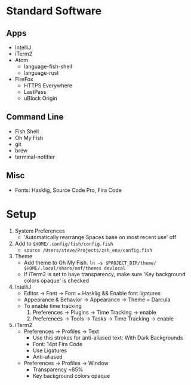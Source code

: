 Standard Software
===
Apps
---
* IntelliJ
* iTerm2
* Atom
  * language-fish-shell
  * language-rust
* FireFox
  * HTTPS Everywhere
  * LastPass
  * uBlock Origin

Command Line
---
* Fish Shell
* Oh My Fish
* git
* brew
* terminal-notifier

Misc
---
* Fonts: Hasklig, Source Code Pro, Fira Code

Setup
===
1. System Preferences
    * 'Automatically rearrange Spaces base on most recent use' off
1. Add to `$HOME/.config/fish/config.fish`
    * `source /Users/steve/Projects/zsh_env/config.fish`
1. Theme
    * Add theme to Oh My Fish. `ln -s $PROJECT_DIR/theme/ $HOME/.local/share/omf/themes devlocal`
    * If iTerm2 is set to have transparency, make sure 'Key background colors opaque' is checked
1. IntelliJ
    * Editor -> Font -> Font = Hasklig && Enable font ligatures
    * Appearance & Behavior -> Appearance -> Theme = Darcula
    * To enable time tracking
        1. Preferences -> Plugins -> Time Tracking -> enable
        1. Preferences -> Tools -> Tasks -> Time Tracking -> enable
1. iTerm2
    * Preferences -> Profiles -> Text
        * Use this strokes for anti-aliased text: With Dark Backgrounds
        * Font: 14pt Fira Code
        * Use Ligatures
        * Anti-aliased
    * Preferences -> Profiles -> Window
        * Transparency ~85%
        * Key background colors opaque
    

